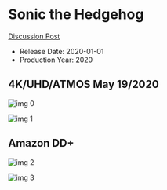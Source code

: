 # Sonic the Hedgehog

[Discussion Post](https://www.avsforum.com/threads/bass-eq-for-filtered-movies.2995212/post-59432774)

* Release Date: 2020-01-01
* Production Year: 2020

## 4K/UHD/ATMOS May 19/2020

![img 0](https://i.imgur.com/IkK6k8A.jpg)

![img 1](https://i.imgur.com/snrhvOq.png)

## Amazon DD+

![img 2](https://i.imgur.com/NxULf1N.jpg)

![img 3](https://i.imgur.com/KYwoeKP.png)

